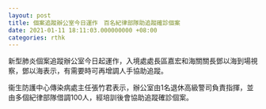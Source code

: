 ```yaml
---
layout: post
title: 個案追蹤辦公室今日運作　百名紀律部隊助追蹤確診個案
date: 2021-01-11 18:11:03.000000000 +08:00
categories: rthk
---
```


新型肺炎個案追蹤辦公室今日起運作，入境處處長區嘉宏和海關關長鄧以海到場視察，鄧以海表示，有需要時可再增調人手協助追蹤。

衞生防護中心傳染病處主任張竹君表示，辦公室由1名退休高級警司負責指揮，並由多個紀律部隊借調100人，經培訓後會協助追蹤確診個案。
